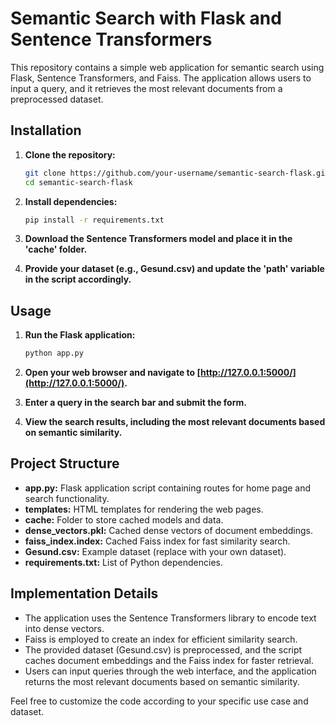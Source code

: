 # Semantic Search with Flask and Sentence Transformers

This repository contains a simple web application for semantic search using Flask, Sentence Transformers, and Faiss. The application allows users to input a query, and it retrieves the most relevant documents from a preprocessed dataset.


## Installation

1. **Clone the repository:**
    ```bash
    git clone https://github.com/your-username/semantic-search-flask.git
    cd semantic-search-flask
    ```

2. **Install dependencies:**
    ```bash
    pip install -r requirements.txt
    ```

3. **Download the Sentence Transformers model and place it in the 'cache' folder.**

4. **Provide your dataset (e.g., Gesund.csv) and update the 'path' variable in the script accordingly.**

## Usage

1. **Run the Flask application:**
    ```bash
    python app.py
    ```

2. **Open your web browser and navigate to [http://127.0.0.1:5000/](http://127.0.0.1:5000/).**

3. **Enter a query in the search bar and submit the form.**

4. **View the search results, including the most relevant documents based on semantic similarity.**

## Project Structure

- **app.py:** Flask application script containing routes for home page and search functionality.
- **templates:** HTML templates for rendering the web pages.
- **cache:** Folder to store cached models and data.
- **dense_vectors.pkl:** Cached dense vectors of document embeddings.
- **faiss_index.index:** Cached Faiss index for fast similarity search.
- **Gesund.csv:** Example dataset (replace with your own dataset).
- **requirements.txt:** List of Python dependencies.

## Implementation Details

- The application uses the Sentence Transformers library to encode text into dense vectors.
- Faiss is employed to create an index for efficient similarity search.
- The provided dataset (Gesund.csv) is preprocessed, and the script caches document embeddings and the Faiss index for faster retrieval.
- Users can input queries through the web interface, and the application returns the most relevant documents based on semantic similarity.

Feel free to customize the code according to your specific use case and dataset.
